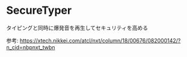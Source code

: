 # SecureTyper
タイピングと同時に爆発音を再生してセキュリティを高める

参考: https://xtech.nikkei.com/atcl/nxt/column/18/00676/082000142/?n_cid=nbpnxt_twbn
